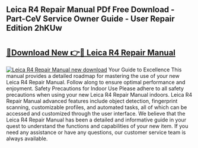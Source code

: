 ## Leica R4 Repair Manual PDf Free Download - Part-CeV Service Owner Guide - User Repair Edition 2hKUw

# <h2><a href="http://bc81910.oget.top/?id=Leica+R4+Repair+Manual">🔗Download New 👉🔴 Leica R4 Repair Manual</a></h2>

[![Leica R4 Repair Manual new download](https://i.imgur.com/5g1atiW.png)](http://bc81910.oget.top/?id=Leica+R4+Repair+Manual)
Your Guide to Excellence This manual provides a detailed roadmap for mastering the use of your new Leica R4 Repair Manual. Follow along to ensure optimal performance and enjoyment. Safety Precautions for Indoor Use Please adhere to all safety precautions when using your new Leica R4 Repair Manual indoors. Leica R4 Repair Manual advanced features include object detection, fingerprint scanning, customizable profiles, and automated tasks, all of which can be accessed and customized through the user interface. We believe that the Leica R4 Repair Manual has been a detailed and informative guide in your quest to understand the functions and capabilities of your new item. If you need any assistance or have any questions, our customer service team is always available.
